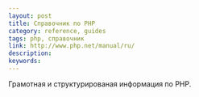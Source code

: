 ```yaml
---
layout: post
title: Справочник по PHP
category: reference, guides
tags: php, справочник
link: http://www.php.net/manual/ru/
description:
keywords:
---
```


<p>Грамотная и структурированая информация по PHP.</p>
